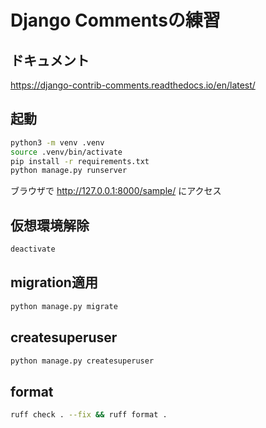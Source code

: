 # Django Commentsの練習

## ドキュメント
https://django-contrib-comments.readthedocs.io/en/latest/

## 起動
```sh
python3 -m venv .venv
source .venv/bin/activate
pip install -r requirements.txt
python manage.py runserver
```
ブラウザで http://127.0.0.1:8000/sample/ にアクセス

## 仮想環境解除
```sh
deactivate
```

## migration適用
```sh
python manage.py migrate
```

## createsuperuser
```sh
python manage.py createsuperuser
```

## format
```sh
ruff check . --fix && ruff format .
```
